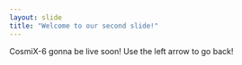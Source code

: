 ```yaml
---
layout: slide
title: "Welcome to our second slide!"
---
```

CosmiX-6 gonna be live soon!
Use the left arrow to go back!